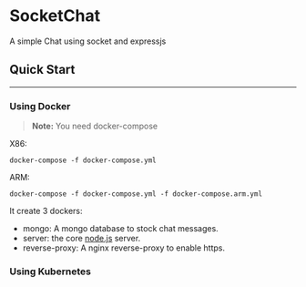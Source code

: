 # SocketChat

A simple Chat using socket and expressjs

## Quick Start

-------------

### Using Docker

> **Note:** You need docker-compose

X86:

```console
docker-compose -f docker-compose.yml
```

ARM:

```console
docker-compose -f docker-compose.yml -f docker-compose.arm.yml
```

It create 3 dockers:

- mongo: A mongo database to stock chat messages.
- server: the core [node.js](nodejs.org) server.
- reverse-proxy: A nginx reverse-proxy to enable https.

### Using Kubernetes
